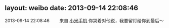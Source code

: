 layout: weibo
date: 2013-09-14 22:08:46
---
2013-09-14 22:08:46  &nbsp;&nbsp;&nbsp;&nbsp;&nbsp;&nbsp; 来自 <a href="http://app.weibo.com/t/feed/22zMnn" rel="nofollow">小米手机</a>
你哭着对他说，我要留灯给你到最后～ ​​​
